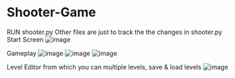 # Shooter-Game
RUN shooter.py
Other files are just to track the the changes in shooter.py
Start Screen
![image](https://user-images.githubusercontent.com/96955002/226986316-efefa6ef-1d0d-4c78-b014-0418bb3ae111.png)

Gameplay
![image](https://user-images.githubusercontent.com/96955002/226985931-f02bee49-a62e-42ca-aebe-7b1171c28208.png)
![image](https://user-images.githubusercontent.com/96955002/226986962-64f871b2-5bff-428c-b4d3-5db12ae0b805.png)
![image](https://user-images.githubusercontent.com/96955002/226987290-cc731385-c58c-4d43-8501-23116b55947e.png)

Level Editor from which you can multiple levels, save & load levels
![image](https://user-images.githubusercontent.com/96955002/226988376-cc907b4c-a661-44d8-9ed8-542944255948.png)

